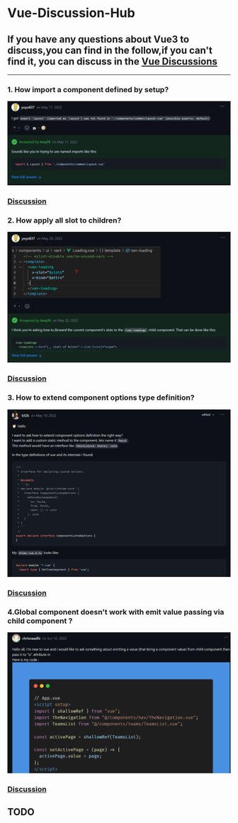 # Vue-Discussion-Hub

## If you have any questions about Vue3 to discuss,you can find in the follow,if you can't find it, you can discuss in the [Vue Discussions](https://github.com/vuejs/core/discussions)

---

### 1. How import a component defined by setup?

![](./image/Snipaste_2023-04-30_15-04-51.png)

### [Discussion](https://github.com/vuejs/core/discussions/5934)


###  2. How apply all slot to children?

![](./image/Snipaste_2023-05-02_20-20-30.png)

### [Discussion](https://github.com/vuejs/core/discussions/5962)


###  3. How to extend component options type definition?

![](./image/Snipaste_2023-05-02_20-22-36.png)

### [Discussion](https://github.com/vuejs/core/discussions/5951)

###  4.Global component doesn't work with emit value passing via child component ?

![](./image/Snipaste_2023-05-02_20-25-44.png)

### [Discussion](https://github.com/vuejs/core/discussions/6091)

## TODO
